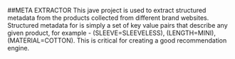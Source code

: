 ##META EXTRACTOR
This jave project is used to extract structured metadata from the
products collected from different brand websites. Structured metadata for is simply a set of
key value pairs that describe any given product, for example - (SLEEVE=SLEEVELESS),
(LENGTH=MINI), (MATERIAL=COTTON). This is critical for creating a good recommendation
engine.
